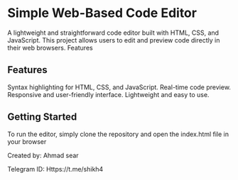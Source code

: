 # Simple Web-Based Code Editor

A lightweight and straightforward code editor built with HTML, CSS, and JavaScript. This project allows users to edit and preview code directly in their web browsers.
Features
## Features
Syntax highlighting for HTML, CSS, and JavaScript.
Real-time code preview.
Responsive and user-friendly interface.
Lightweight and easy to use.

## Getting Started

To run the editor, simply clone the repository and open the index.html file in your browser


Created by:
Ahmad sear

Telegram ID: Https://t.me/shikh4